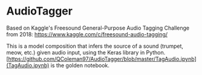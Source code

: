 # AudioTagger

Based on Kaggle's Freesound General-Purpose Audio Tagging Challenge from 2018:
https://www.kaggle.com/c/freesound-audio-tagging/

This is a model composition that infers the source of a sound (trumpet, meow, etc.) given audio input, using the Keras library in Python. [https://github.com/QColeman97/AudioTagger/blob/master/TagAudio.ipynb](TagAudio.ipynb) is the golden notebook. 
